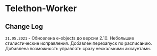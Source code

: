 # Telethon-Worker

## Change Log
`31.05.2021` - Обновлена e-objects до версии 2.10. Небольшие стилистические исправления. 
Добавлен перезапуск по расписанию. Добавлена возможность управлять сразу несколькими аккаунтами.